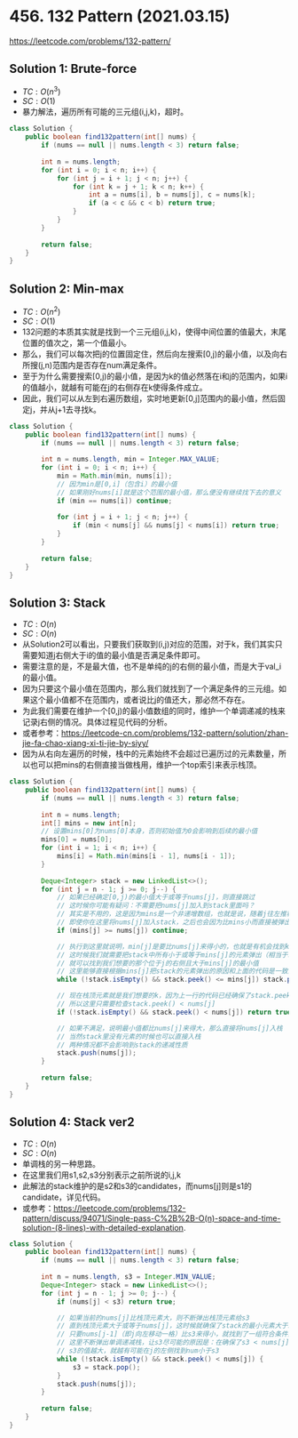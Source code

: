 # 456. 132 Pattern (2021.03.15)

https://leetcode.com/problems/132-pattern/

## Solution 1: Brute-force

- $TC:O(n^3)$
- $SC:O(1)$
- 暴力解法，遍历所有可能的三元组(i,j,k)，超时。

```java
class Solution {
    public boolean find132pattern(int[] nums) {
        if (nums == null || nums.length < 3) return false;
        
        int n = nums.length;
        for (int i = 0; i < n; i++) {
            for (int j = i + 1; j < n; j++) {
                for (int k = j + 1; k < n; k++) {
                    int a = nums[i], b = nums[j], c = nums[k];
                    if (a < c && c < b) return true;
                }
            }
        }
        
        return false;
    }
}
```

## Solution 2: Min-max

- $TC:O(n^2)$
- $SC:O(1)$
- 132问题的本质其实就是找到一个三元组(i,j,k)，使得中间位置的值最大，末尾位置的值次之，第一个值最小。
- 那么，我们可以每次把j的位置固定住，然后向左搜索[0,j)的最小值，以及向右所搜(j,n)范围内是否存在num满足条件。
- 至于为什么需要搜索[0,j)的最小值，是因为k的值必然落在i和j的范围内，如果i的值越小，就越有可能在j的右侧存在k使得条件成立。
- 因此，我们可以从左到右遍历数组，实时地更新[0,j]范围内的最小值，然后固定j，并从j+1去寻找k。

```java
class Solution {
    public boolean find132pattern(int[] nums) {
        if (nums == null || nums.length < 3) return false;
        
        int n = nums.length, min = Integer.MAX_VALUE;
        for (int i = 0; i < n; i++) {
            min = Math.min(min, nums[i]);
            // 因为min是[0,i]（包含i）的最小值
            // 如果刚好nums[i]就是这个范围的最小值，那么便没有继续找下去的意义
            if (min == nums[i]) continue;
            
            for (int j = i + 1; j < n; j++) {
                if (min < nums[j] && nums[j] < nums[i]) return true;
            }
        }
        
        return false;
    }
}
```

## Solution 3: Stack

- $TC:O(n)$
- $SC:O(n)$
- 从Solution2可以看出，只要我们获取到(i,j)对应的范围，对于k，我们其实只需要知道j右侧大于i的值的最小值是否满足条件即可。
- 需要注意的是，不是最大值，也不是单纯的j的右侧的最小值，而是大于val_i的最小值。
- 因为只要这个最小值在范围内，那么我们就找到了一个满足条件的三元组。如果这个最小值都不在范围内，或者说比j的值还大，那必然不存在。
- 为此我们需要在维护一个[0,j)的最小值数组的同时，维护一个单调递减的栈来记录j右侧的情况。具体过程见代码的分析。
- 或者参考：https://leetcode-cn.com/problems/132-pattern/solution/zhan-jie-fa-chao-xiang-xi-ti-jie-by-siyy/
- 因为从右向左遍历的时候，栈中的元素始终不会超过已遍历过的元素数量，所以也可以把mins的右侧直接当做栈用，维护一个top索引来表示栈顶。

```java
class Solution {
    public boolean find132pattern(int[] nums) {
        if (nums == null || nums.length < 3) return false;
        
        int n = nums.length;
        int[] mins = new int[n];
        // 设置mins[0]为nums[0]本身，否则初始值为0会影响到后续的最小值
        mins[0] = nums[0];
        for (int i = 1; i < n; i++) {
            mins[i] = Math.min(mins[i - 1], nums[i - 1]);
        }
        
        Deque<Integer> stack = new LinkedList<>();
        for (int j = n - 1; j >= 0; j--) {
            // 如果已经确定[0,j)的最小值大于或等于nums[j]，则直接跳过
            // 这时候你可能有疑问：不需要把nums[j]加入到stack里面吗？
            // 其实是不用的，这是因为mins是一个非递增数组，也就是说，随着j往左推移，mins的值不可能减小
            // 即使你在这里将nums[j]加入stack，之后也会因为比mins小而直接被弹出
            if (mins[j] >= nums[j]) continue;

            // 执行到这里就说明，min[j]是要比nums[j]来得小的，也就是有机会找到k
            // 这时候我们就需要把stack中所有小于或等于mins[j]的元素弹出（相当于以mins[j]为标准维护单调栈）
            // 就可以找到我们想要的那个位于j的右侧且大于mins[j]的最小值
            // 这里能够直接根据mins[j]把stack的元素弹出的原因和上面的代码是一致的
            while (!stack.isEmpty() && stack.peek() <= mins[j]) stack.pop();

            // 现在栈顶元素就是我们想要的k，因为上一行的代码已经确保了stack.peek() > mins[j]
            // 所以这里只需要检查stack.peek() < nums[j]
            if (!stack.isEmpty() && stack.peek() < nums[j]) return true;

            // 如果不满足，说明最小值都比nums[j]来得大，那么直接将nums[j]入栈
            // 当然stack里没有元素的时候也可以直接入栈
            // 两种情况都不会影响到stack的递减性质
            stack.push(nums[j]);
        }
        
        return false;
    }
}
```

## Solution 4: Stack ver2

- $TC:O(n)$
- $SC:O(n)$
- 单调栈的另一种思路。
- 在这里我们用s1,s2,s3分别表示之前所说的i,j,k
- 此解法的stack维护的是s2和s3的candidates，而nums[j]则是s1的candidate，详见代码。
- 或参考：https://leetcode.com/problems/132-pattern/discuss/94071/Single-pass-C%2B%2B-O(n)-space-and-time-solution-(8-lines)-with-detailed-explanation.

```java
class Solution {
    public boolean find132pattern(int[] nums) {
        if (nums == null || nums.length < 3) return false;
        
        int n = nums.length, s3 = Integer.MIN_VALUE;
        Deque<Integer> stack = new LinkedList<>();
        for (int j = n - 1; j >= 0; j--) {
            if (nums[j] < s3) return true;

            // 如果当前的nums[j]比栈顶元素大，则不断弹出栈顶元素给s3
            // 直到栈顶元素大于或等于nums[j]，这时候就确保了stack的最小元素大于s3
            // 只要nums[j-1]（即j向左移动一格）比s3来得小，就找到了一组符合条件的答案
            // 这里不断弹出单调递减栈，让s3尽可能的原因是：在确保了s3 < nums[j]（nums[j]会马上被加入stack）的情况下，
            // s3的值越大，就越有可能在j的左侧找到num小于s3
            while (!stack.isEmpty() && stack.peek() < nums[j]) {
                s3 = stack.pop();
            }
            stack.push(nums[j]);
        }
        
        return false;
    }
}
```
